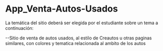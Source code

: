 # App_Venta-Autos-Usados
La temática del sitio deberá ser elegida por el estudiante sobre un tema a continuación:

--Sitio de venta de autos usados, al estilo de Creautos u otras paginas similares, con colores y tematica relacionada al ambito de los autos
